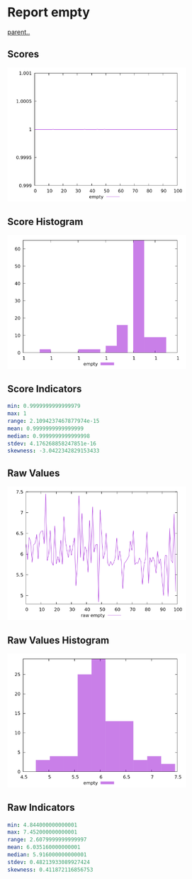 # Report empty

[parent..](./..)  


## Scores

![score](./score.png)  

## Score Histogram

![hist](./hist.png)  

## Score Indicators

```yaml
min: 0.9999999999999979
max: 1
range: 2.1094237467877974e-15
mean: 0.9999999999999999
median: 0.9999999999999998
stdev: 4.176268858247851e-16
skewness: -3.0422342829153433

```

## Raw Values

![raw](./raw.png)  

## Raw Values Histogram

![raw hist](./raw_hist.png)  

## Raw Indicators

```yaml
min: 4.844000000000001
max: 7.452000000000001
range: 2.6079999999999997
mean: 6.035160000000001
median: 5.916000000000001
stdev: 0.48213933089927424
skewness: 0.411872116856753

```

<style>
  img {
    max-width: 80%;
  }
</style>
      

